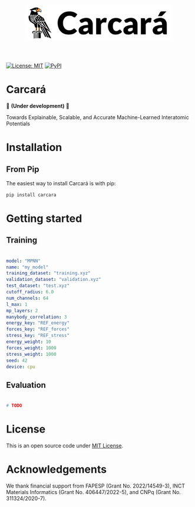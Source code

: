 <h1 align="center" style="margin-top:20px; margin-bottom:50px;">

<a href="https://github.com/leseixas/carcara" target="_blank" rel="noopener noreferrer">
  <picture>
    <source srcset="https://raw.githubusercontent.com/leseixas/carcara/refs/heads/main/logo/logo_dark.png" media="(prefers-color-scheme: dark)">
    <source srcset="https://raw.githubusercontent.com/leseixas/carcara/refs/heads/main/logo/logo_light.png" media="(prefers-color-scheme: light)">
    <img src="https://raw.githubusercontent.com/leseixas/carcara/refs/heads/main/logo/logo_light.png" alt="Carcará logo" style="height: auto; width: auto; max-height: 100px;">
  </picture>
</a>
</h1> 

[![License: MIT](https://img.shields.io/github/license/leseixas/carcara?color=green&style=for-the-badge)](LICENSE)    [![PyPI](https://img.shields.io/pypi/v/carcara?color=red&style=for-the-badge)](https://pypi.org/project/carcara/)

# Carcará

🚧 **(Under development)** 🚧

Towards Explainable, Scalable, and Accurate Machine-Learned Interatomic Potentials

# Installation

## From Pip
The easiest way to install Carcará is with pip:

```python
pip install carcara
```

# Getting started

## Training

```yaml

model: "MPNN"
name: "my_model"
training_dataset: "training.xyz"
validation_dataset: "validation.xyz"
test_dataset: "test.xyz"
cutoff_radius: 6.0
num_channels: 64
l_max: 1
mp_layers: 2
manybody_correlation: 3
energy_key: "REF_energy"
forces_key: "REF_forces"
stress_key: "REF_stress"
energy_weight: 10
forces_weight: 1000
stress_weight: 1000
seed: 42
device: cpu

```

## Evaluation

```python

# TODO

```

# License

This is an open source code under [MIT License](LICENSE).

# Acknowledgements

We thank financial support from FAPESP (Grant No. 2022/14549-3), INCT Materials Informatics (Grant No. 406447/2022-5), and CNPq (Grant No. 311324/2020-7).

